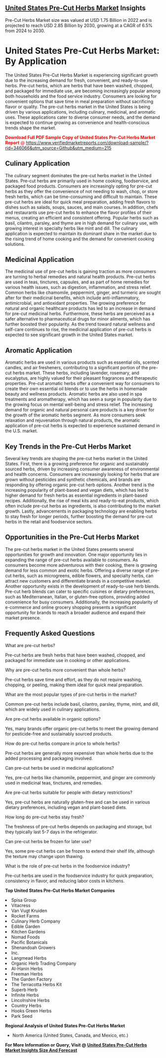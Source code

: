 <h2><a href="https://www.verifiedmarketreports.com/download-sample/?rid=346066&amp;utm_source=Github&amp;utm_medium=215" target="_blank">United States Pre-Cut Herbs Market</a> Insights</h2><p>Pre-Cut Herbs Market size was valued at USD 1.75 Billion in 2022 and is projected to reach USD 2.85 Billion by 2030, growing at a CAGR of 6.5% from 2024 to 2030.</p><p> <h1>United States Pre-Cut Herbs Market: By Application</h1> <p>The United States Pre-Cut Herbs Market is experiencing significant growth due to the increasing demand for fresh, convenient, and ready-to-use herbs. Pre-cut herbs, which are herbs that have been washed, chopped, and packaged for immediate use, are becoming increasingly popular among both households and the food service industry. Consumers are looking for convenient options that save time in meal preparation without sacrificing flavor or quality. The pre-cut herbs market in the United States is being driven by various applications, including culinary, medicinal, and aromatic uses. These applications cater to diverse consumer needs, and the demand is expected to continue growing as convenience and health-conscious trends shape the market. <p><span class=""><span style="color: #ff0000;"><strong>Download Full PDF Sample Copy of United States Pre-Cut Herbs Market Report</strong> @ </span><a href="https://www.verifiedmarketreports.com/download-sample/?rid=346066&amp;utm_source=Github&amp;utm_medium=215" target="_blank">https://www.verifiedmarketreports.com/download-sample/?rid=346066&amp;utm_source=Github&amp;utm_medium=215</a></span></p> <h2>Culinary Application</h2> <p>The culinary segment dominates the pre-cut herbs market in the United States. Pre-cut herbs are primarily used in home cooking, foodservice, and packaged food products. Consumers are increasingly opting for pre-cut herbs as they offer the convenience of not needing to wash, chop, or store fresh herbs, which can be time-consuming and difficult to maintain. These pre-cut herbs are ideal for quick meal preparation, adding fresh flavors to dishes such as salads, soups, sauces, and main courses. In addition, chefs and restaurants use pre-cut herbs to enhance the flavor profiles of their menus, creating an efficient and consistent offering. Popular herbs such as basil, cilantro, parsley, and thyme are in high demand for culinary use, with growing interest in specialty herbs like mint and dill. The culinary application is expected to maintain its dominant share in the market due to the rising trend of home cooking and the demand for convenient cooking solutions. <h2>Medicinal Application</h2> <p>The medicinal use of pre-cut herbs is gaining traction as more consumers are turning to herbal remedies and natural health products. Pre-cut herbs are used in teas, tinctures, capsules, and as part of home remedies for various health issues, such as digestion, inflammation, and stress relief. Common herbs like chamomile, peppermint, ginger, and turmeric are sought after for their medicinal benefits, which include anti-inflammatory, antimicrobial, and antioxidant properties. The growing preference for natural and organic healthcare products has led to an increase in demand for pre-cut medicinal herbs. Furthermore, these herbs are perceived as a safer alternative to pharmaceutical drugs for minor ailments, which has further boosted their popularity. As the trend toward natural wellness and self-care continues to rise, the medicinal application of pre-cut herbs is expected to see significant growth in the United States market. <h2>Aromatic Application</h2> <p>Aromatic herbs are used in various products such as essential oils, scented candles, and air fresheners, contributing to a significant portion of the pre-cut herbs market. These herbs, including lavender, rosemary, and eucalyptus, are highly valued for their pleasant fragrances and therapeutic properties. Pre-cut aromatic herbs offer a convenient way for consumers to create their own essential oil blends or to use the herbs in homemade beauty and wellness products. Aromatic herbs are also used in spa treatments and aromatherapy, which has seen a surge in popularity due to the growing focus on mental well-being and stress relief. The increasing demand for organic and natural personal care products is a key driver for the growth of the aromatic herbs segment. As more consumers seek relaxation and rejuvenation through natural products, the aromatic application of pre-cut herbs is expected to experience sustained demand in the U.S. market. <h2>Key Trends in the Pre-Cut Herbs Market</h2> <p>Several key trends are shaping the pre-cut herbs market in the United States. First, there is a growing preference for organic and sustainably sourced herbs, driven by increasing consumer awareness of environmental and health concerns. Consumers are increasingly looking for herbs that are grown without pesticides and synthetic chemicals, and brands are responding by offering organic pre-cut herb options. Another trend is the increasing popularity of plant-based and vegan diets, which has led to higher demand for fresh herbs as essential ingredients in plant-based recipes. Additionally, the rise of meal kits and ready-to-eat products, which often include pre-cut herbs as ingredients, is also contributing to the market growth. Lastly, advancements in packaging technology are enabling herbs to stay fresh for longer periods, further boosting the demand for pre-cut herbs in the retail and foodservice sectors. <h2>Opportunities in the Pre-Cut Herbs Market</h2> <p>The pre-cut herbs market in the United States presents several opportunities for growth and innovation. One major opportunity lies in expanding the range of pre-cut herbs available to consumers. As consumers become more adventurous with their cooking, there is growing demand for less common and exotic herbs. Offering a diverse range of pre-cut herbs, such as microgreens, edible flowers, and specialty herbs, can attract new customers and differentiate brands in a competitive market. Another opportunity exists in the development of ready-to-use herb blends. Pre-cut herb blends can cater to specific cuisines or dietary preferences, such as Mediterranean, Italian, or gluten-free options, providing added convenience for busy consumers. Additionally, the increasing popularity of e-commerce and online grocery shopping presents a significant opportunity for brands to reach a broader audience and expand their market presence. <h2>Frequently Asked Questions</h2> <p>What are pre-cut herbs?</p> <p>Pre-cut herbs are fresh herbs that have been washed, chopped, and packaged for immediate use in cooking or other applications.</p> <p>Why are pre-cut herbs more convenient than whole herbs?</p> <p>Pre-cut herbs save time and effort, as they do not require washing, chopping, or peeling, making them ideal for quick meal preparation.</p> <p>What are the most popular types of pre-cut herbs in the market?</p> <p>Common pre-cut herbs include basil, cilantro, parsley, thyme, mint, and dill, which are widely used in culinary applications.</p> <p>Are pre-cut herbs available in organic options?</p> <p>Yes, many brands offer organic pre-cut herbs to meet the growing demand for pesticide-free and sustainably sourced products.</p> <p>How do pre-cut herbs compare in price to whole herbs?</p> <p>Pre-cut herbs are generally more expensive than whole herbs due to the added processing and packaging involved.</p> <p>Can pre-cut herbs be used in medicinal applications?</p> <p>Yes, pre-cut herbs like chamomile, peppermint, and ginger are commonly used in medicinal teas, tinctures, and remedies.</p> <p>Are pre-cut herbs suitable for people with dietary restrictions?</p> <p>Yes, pre-cut herbs are naturally gluten-free and can be used in various dietary preferences, including vegan and plant-based diets.</p> <p>How long do pre-cut herbs stay fresh?</p> <p>The freshness of pre-cut herbs depends on packaging and storage, but they typically last 5-7 days in the refrigerator.</p> <p>Can pre-cut herbs be frozen for later use?</p> <p>Yes, some pre-cut herbs can be frozen to extend their shelf life, although the texture may change upon thawing.</p> <p>What is the role of pre-cut herbs in the foodservice industry?</p> <p>Pre-cut herbs are used in the foodservice industry for quick preparation, consistency in flavor, and reducing labor costs in kitchens.</p> </p><p><strong>Top United States Pre-Cut Herbs Market Companies</strong></p><div data-test-id=""><p><li>Spisa Group</li><li> Vitacress</li><li> Van Vugt Kruiden</li><li> Rocket Farms</li><li> Culinary Herb Company</li><li> Edible Garden</li><li> Kitchen Gardens</li><li> Nomad Foods</li><li> Pacific Botanicals</li><li> Shenandoah Growers</li><li> Inc.</li><li> Langmead Herbs</li><li> Organic Herb Trading Company</li><li> Al-Hanin Herbs</li><li> Freeman Herbs</li><li> The Garden Factory</li><li> The Terracotta Herbs Kit</li><li> Superb Herb</li><li> Infinite Herbs</li><li> Lincolnshire Herbs</li><li> Country Herbs</li><li> Hooks Green Herbs</li><li> Park Seed</li></p><div><strong>Regional Analysis of&nbsp;United States Pre-Cut Herbs Market</strong></div><ul><li dir="ltr"><p dir="ltr">North America&nbsp;(United States, Canada, and Mexico, etc.)</p></li></ul><p><strong>For More Information or Query, Visit @&nbsp;</strong><strong><a href="https://www.verifiedmarketreports.com/product/pre-cut-herbs-market/?utm_source=Github&amp;utm_medium=215" target="_blank">United States Pre-Cut Herbs Market Insights Size And Forecast</a></strong></p></div>
